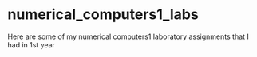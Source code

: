 # numerical_computers1_labs
Here are some of my numerical computers1 laboratory assignments that I had in 1st year
